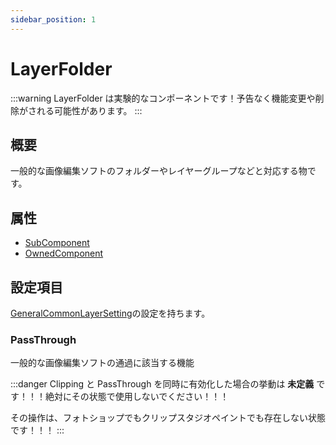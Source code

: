 ```yaml
---
sidebar_position: 1
---
```


# LayerFolder

:::warning
LayerFolder は実験的なコンポーネントです！予告なく機能変更や削除がされる可能性があります。
:::

## 概要

一般的な画像編集ソフトのフォルダーやレイヤーグループなどと対応する物です。

## 属性

- [SubComponent](/docs/Reference/General/ComponentBasicBehavior.md#maincomponent-と-subcomponent)
- [OwnedComponent](/docs/Reference/General/ComponentBasicBehavior.md#ownedcomponent-と-annotationcomponent)

## 設定項目

[GeneralCommonLayerSetting](./GeneralCommonLayerSetting.md)の設定を持ちます。

### PassThrough

一般的な画像編集ソフトの通過に該当する機能

:::danger
Clipping と PassThrough を同時に有効化した場合の挙動は **未定義** です！！！絶対にその状態で使用しないでください！！！

その操作は、フォトショップでもクリップスタジオペイントでも存在しない状態です！！！
:::
